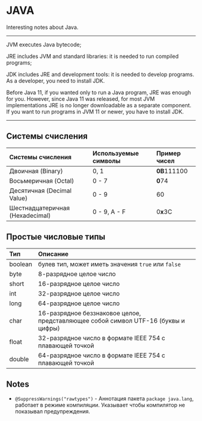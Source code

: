 # JAVA
Interesting notes about Java.

***

JVM executes Java bytecode;

JRE includes JVM and standard libraries: it is needed to run compiled programs;

JDK includes JRE and development tools: it is needed to develop programs. As a developer, you need to install JDK.

Before Java 11, if you wanted only to run a Java program, JRE was enough for you.
However, since Java 11 was released, for most JVM implementations JRE is no longer downloadable as a separate component. If you want to run programs in JVM 11 or newer, you have to install JDK.

*** 




## Системы счисления

|Системы счисления               |Используемые символы  |Пример чисел|
|:------------------------------ |:-------------------  |:------------------|
|Двоичная (Binary)               |0, 1                  |<b>0B</b>111100    |
|Восьмеричная (Octal)            |0 - 7                 |<b>0</b>74         |
|Десятичная (Decimal Value)      |0 - 9                 |60                 |
|Шестнадцатеричная (Hexadecimal) |0 - 9, A - F          |0<b>x</b>3C        |


## Простые числовые типы
|Тип      |Описание|
|:--------|:--------------------------------------------------------------------------------  |
|boolean  |булев тип, может иметь значения `true` или `false`                                 |
|byte     |8-разрядное целое число                                                            |
|short    |16-разрядное целое число                                                           |
|int      |32-разрядное целое число                                                           |
|long     |64-разрядное целое число                                                           |
|char     |16-разрядное беззнаковое целое, представляющее собой символ UTF-16 (буквы и цифры) |
|float    |32-разрядное число в формате IEEE 754 с плавающей точкой                           |
|double   |64-разрядное число в формате IEEE 754 с плавающей точкой                           |

## Notes
* `@SuppressWarnings("rawtypes")` - Аннотация пакета `package java.lang`, работает в режиме компиляции. 
  Указывает чтобы компилятор не показывал предупреждения.
  

